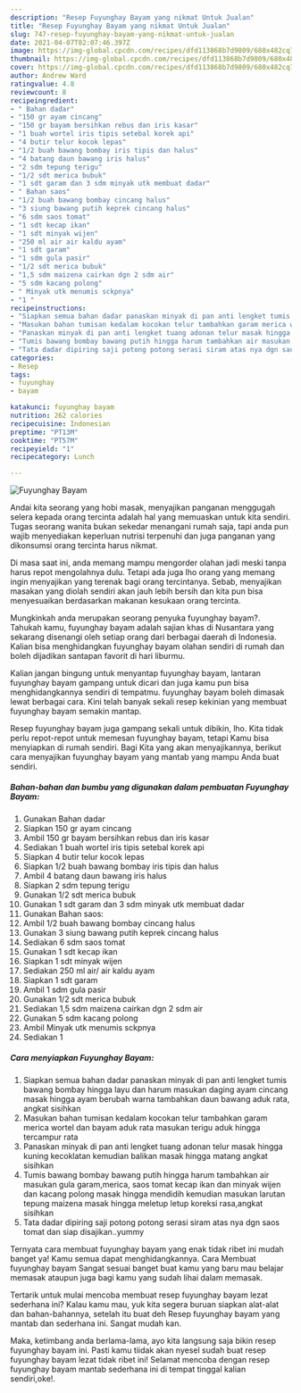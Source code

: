 ```yaml
---
description: "Resep Fuyunghay Bayam yang nikmat Untuk Jualan"
title: "Resep Fuyunghay Bayam yang nikmat Untuk Jualan"
slug: 747-resep-fuyunghay-bayam-yang-nikmat-untuk-jualan
date: 2021-04-07T02:07:46.397Z
image: https://img-global.cpcdn.com/recipes/dfd113868b7d9809/680x482cq70/fuyunghay-bayam-foto-resep-utama.jpg
thumbnail: https://img-global.cpcdn.com/recipes/dfd113868b7d9809/680x482cq70/fuyunghay-bayam-foto-resep-utama.jpg
cover: https://img-global.cpcdn.com/recipes/dfd113868b7d9809/680x482cq70/fuyunghay-bayam-foto-resep-utama.jpg
author: Andrew Ward
ratingvalue: 4.8
reviewcount: 8
recipeingredient:
- " Bahan dadar"
- "150 gr ayam cincang"
- "150 gr bayam bersihkan rebus dan iris kasar"
- "1 buah wortel iris tipis setebal korek api"
- "4 butir telur kocok lepas"
- "1/2 buah bawang bombay iris tipis dan halus"
- "4 batang daun bawang iris halus"
- "2 sdm tepung terigu"
- "1/2 sdt merica bubuk"
- "1 sdt garam dan 3 sdm minyak utk membuat dadar"
- " Bahan saos"
- "1/2 buah bawang bombay cincang halus"
- "3 siung bawang putih keprek cincang halus"
- "6 sdm saos tomat"
- "1 sdt kecap ikan"
- "1 sdt minyak wijen"
- "250 ml air air kaldu ayam"
- "1 sdt garam"
- "1 sdm gula pasir"
- "1/2 sdt merica bubuk"
- "1,5 sdm maizena cairkan dgn 2 sdm air"
- "5 sdm kacang polong"
- " Minyak utk menumis sckpnya"
- "1 "
recipeinstructions:
- "Siapkan semua bahan dadar panaskan minyak di pan anti lengket tumis bawang bombay hingga layu dan harum masukan daging ayam cincang masak hingga ayam berubah warna tambahkan daun bawang aduk rata, angkat sisihkan"
- "Masukan bahan tumisan kedalam kocokan telur tambahkan garam merica wortel dan bayam aduk rata masukan terigu aduk hingga tercampur rata"
- "Panaskan minyak di pan anti lengket tuang adonan telur masak hingga kuning kecoklatan kemudian balikan masak hingga matang angkat sisihkan"
- "Tumis bawang bombay bawang putih hingga harum tambahkan air masukan gula garam,merica, saos tomat kecap ikan dan minyak wijen dan kacang polong masak hingga mendidih kemudian masukan larutan tepung maizena masak hingga meletup letup koreksi rasa,angkat sisihkan"
- "Tata dadar dipiring saji potong potong serasi siram atas nya dgn saos tomat dan siap disajikan..yummy"
categories:
- Resep
tags:
- fuyunghay
- bayam

katakunci: fuyunghay bayam 
nutrition: 262 calories
recipecuisine: Indonesian
preptime: "PT13M"
cooktime: "PT57M"
recipeyield: "1"
recipecategory: Lunch

---
```



![Fuyunghay Bayam](https://img-global.cpcdn.com/recipes/dfd113868b7d9809/680x482cq70/fuyunghay-bayam-foto-resep-utama.jpg)

Andai kita seorang yang hobi masak, menyajikan panganan menggugah selera kepada orang tercinta adalah hal yang memuaskan untuk kita sendiri. Tugas seorang  wanita bukan sekedar menangani rumah saja, tapi anda pun wajib menyediakan keperluan nutrisi terpenuhi dan juga panganan yang dikonsumsi orang tercinta harus nikmat.

Di masa  saat ini, anda memang mampu mengorder olahan jadi meski tanpa harus repot mengolahnya dulu. Tetapi ada juga lho orang yang memang ingin menyajikan yang terenak bagi orang tercintanya. Sebab, menyajikan masakan yang diolah sendiri akan jauh lebih bersih dan kita pun bisa menyesuaikan berdasarkan makanan kesukaan orang tercinta. 



Mungkinkah anda merupakan seorang penyuka fuyunghay bayam?. Tahukah kamu, fuyunghay bayam adalah sajian khas di Nusantara yang sekarang disenangi oleh setiap orang dari berbagai daerah di Indonesia. Kalian bisa menghidangkan fuyunghay bayam olahan sendiri di rumah dan boleh dijadikan santapan favorit di hari liburmu.

Kalian jangan bingung untuk menyantap fuyunghay bayam, lantaran fuyunghay bayam gampang untuk dicari dan juga kamu pun bisa menghidangkannya sendiri di tempatmu. fuyunghay bayam boleh dimasak lewat berbagai cara. Kini telah banyak sekali resep kekinian yang membuat fuyunghay bayam semakin mantap.

Resep fuyunghay bayam juga gampang sekali untuk dibikin, lho. Kita tidak perlu repot-repot untuk memesan fuyunghay bayam, tetapi Kamu bisa menyiapkan di rumah sendiri. Bagi Kita yang akan menyajikannya, berikut cara menyajikan fuyunghay bayam yang mantab yang mampu Anda buat sendiri.

<!--inarticleads1-->

##### Bahan-bahan dan bumbu yang digunakan dalam pembuatan Fuyunghay Bayam:

1. Gunakan  Bahan dadar
1. Siapkan 150 gr ayam cincang
1. Ambil 150 gr bayam bersihkan rebus dan iris kasar
1. Sediakan 1 buah wortel iris tipis setebal korek api
1. Siapkan 4 butir telur kocok lepas
1. Siapkan 1/2 buah bawang bombay iris tipis dan halus
1. Ambil 4 batang daun bawang iris halus
1. Siapkan 2 sdm tepung terigu
1. Gunakan 1/2 sdt merica bubuk
1. Gunakan 1 sdt garam dan 3 sdm minyak utk membuat dadar
1. Gunakan  Bahan saos:
1. Ambil 1/2 buah bawang bombay cincang halus
1. Gunakan 3 siung bawang putih keprek cincang halus
1. Sediakan 6 sdm saos tomat
1. Gunakan 1 sdt kecap ikan
1. Siapkan 1 sdt minyak wijen
1. Sediakan 250 ml air/ air kaldu ayam
1. Siapkan 1 sdt garam
1. Ambil 1 sdm gula pasir
1. Gunakan 1/2 sdt merica bubuk
1. Sediakan 1,5 sdm maizena cairkan dgn 2 sdm air
1. Gunakan 5 sdm kacang polong
1. Ambil  Minyak utk menumis sckpnya
1. Sediakan 1 




<!--inarticleads2-->

##### Cara menyiapkan Fuyunghay Bayam:

1. Siapkan semua bahan dadar panaskan minyak di pan anti lengket tumis bawang bombay hingga layu dan harum masukan daging ayam cincang masak hingga ayam berubah warna tambahkan daun bawang aduk rata, angkat sisihkan
1. Masukan bahan tumisan kedalam kocokan telur tambahkan garam merica wortel dan bayam aduk rata masukan terigu aduk hingga tercampur rata
1. Panaskan minyak di pan anti lengket tuang adonan telur masak hingga kuning kecoklatan kemudian balikan masak hingga matang angkat sisihkan
1. Tumis bawang bombay bawang putih hingga harum tambahkan air masukan gula garam,merica, saos tomat kecap ikan dan minyak wijen dan kacang polong masak hingga mendidih kemudian masukan larutan tepung maizena masak hingga meletup letup koreksi rasa,angkat sisihkan
1. Tata dadar dipiring saji potong potong serasi siram atas nya dgn saos tomat dan siap disajikan..yummy




Ternyata cara membuat fuyunghay bayam yang enak tidak ribet ini mudah banget ya! Kamu semua dapat menghidangkannya. Cara Membuat fuyunghay bayam Sangat sesuai banget buat kamu yang baru mau belajar memasak ataupun juga bagi kamu yang sudah lihai dalam memasak.

Tertarik untuk mulai mencoba membuat resep fuyunghay bayam lezat sederhana ini? Kalau kamu mau, yuk kita segera buruan siapkan alat-alat dan bahan-bahannya, setelah itu buat deh Resep fuyunghay bayam yang mantab dan sederhana ini. Sangat mudah kan. 

Maka, ketimbang anda berlama-lama, ayo kita langsung saja bikin resep fuyunghay bayam ini. Pasti kamu tiidak akan nyesel sudah buat resep fuyunghay bayam lezat tidak ribet ini! Selamat mencoba dengan resep fuyunghay bayam mantab sederhana ini di tempat tinggal kalian sendiri,oke!.

